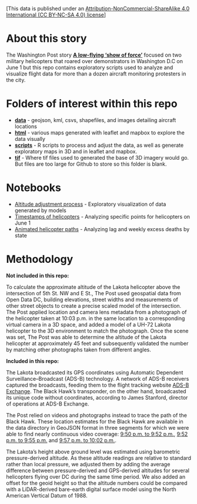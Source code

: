 [This data is published under an [Attribution-NonCommercial-ShareAlike 4.0 International (CC BY-NC-SA 4.0) license](https://creativecommons.org/licenses/by-nc-sa/4.0/)]

# About this story

The Washington Post story **[A low-flying
‘show of force’](https://www.washingtonpost.com/graphics/2020/investigations/helicopter-protests-washington-dc-national-guard/)** focused on two military helicopters that roared over demonstrators in Washington D.C on June 1 but this repo contains exploratory scripts used to analyze and visualize flight data for more than a dozen aircraft monitoring protesters in the city. 


# Folders of interest within this repo

* **[data](data)** - geojson, kml, csvs, shapefiles, and images detailing aircraft locations
* **[html](html)** - various maps generated with leaflet and mapbox to explore the data visually
* **[scripts](scripts)** - R scripts to process and adjust the data, as well as generate exploratory maps in 3D and in leaflet and mapbox.
* **[tif](tif)** - Where tif files used to generated the base of 3D imagery would go. But files are too large for Github to store so this folder is blank.

# Notebooks

* [Altitude adjustment process](http://wpinvestigative.github.io/helicopters_dc/01_adsb_altitude_adjustment.html) - Exploratory visualization of data generated by models
* [Timestamps of helicopters](http://wpinvestigative.github.io/helicopters_dc/02_leaflet_helis.html) - Analyzing specific points for helicopters on June 1
* [Animated helicopter paths](http://wpinvestigative.github.io/helicopters_dc/03_mapbox_helis.html) - Analyzing lag and weekly excess deaths by state

# Methodology

**Not included in this repo:**

To calculate the approximate altitude of the Lakota helicopter above the intersection of 5th St. NW and E St., The Post used geospatial data from Open Data DC, building elevations, street widths and measurements of other street objects to create a precise scaled model of the intersection. The Post applied location and camera lens metadata from a photograph of the helicopter taken at 10:03 p.m. in the same location to a corresponding virtual camera in a 3D space, and added a model of a UH-72 Lakota helicopter to the 3D environment to match the photograph. Once the scene was set, The Post was able to determine the altitude of the Lakota helicopter at approximately 45 feet and subsequently validated the number by matching other photographs taken from different angles.

**Included in this repo:**

The Lakota broadcasted its GPS coordinates using Automatic Dependent Surveillance–Broadcast (ADS-B) technology. A network of ADS-B receivers captured the broadcasts, feeding them to the flight tracking website [ADS-B Exchange](https://www.adsbexchange.com/). The Black Hawk’s transponder, on the other hand, broadcasted its unique code without coordinates, according to James Stanford, director of operations at ADS-B Exchange. 

The Post relied on videos and photographs instead to trace the path of the Black Hawk. These location estimates for the Black Hawk are available in the data directory in GeoJSON format in three segments for which we were able to find nearly continuous video coverage: [9:50 p.m. to 9:52 p.m.](https://github.com/wpinvestigative/helicopters_dc/blob/master/data/black_hawk_points.geojson), [9:52 p.m. to 9:55 p.m.](https://github.com/wpinvestigative/helicopters_dc/blob/master/data/black_hawk_points_2.geojson) and [9:57 p.m. to 10:02 p.m.](https://github.com/wpinvestigative/helicopters_dc/blob/master/data/black_hawk_points_3.geojson).

The Lakota’s height above ground level was estimated using barometric pressure-derived altitude. As these altitude readings are relative to standard rather than local pressure, we adjusted them by adding the average difference between pressure-derived and GPS-derived altitudes for several helicopters flying over DC during the same time period. We also added an offset for the geoid height so that the altitude numbers could be compared with a LiDAR-derived bare-earth digital surface model using the North American Vertical Datum of 1988.
